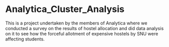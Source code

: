# Analytica_Cluster_Analysis
This is a project undertaken by the members of Analytica where we conducted a survey on the results of hostel allocation and did data analysis on it to see how the forceful allotment of expensive hostels by SNU were affecting students.
